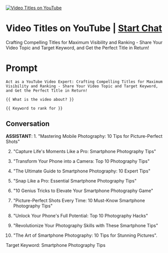 
[![Video Titles on YouTube](https://flow-prompt-covers.s3.us-west-1.amazonaws.com/icon/futuristic/futu_7.png)](https://gptcall.net/chat.html?data=%7B%22contact%22%3A%7B%22id%22%3A%22Py9-Ng2SOGou6PGNOX9kV%22%2C%22flow%22%3Atrue%7D%7D)
# Video Titles on YouTube | [Start Chat](https://gptcall.net/chat.html?data=%7B%22contact%22%3A%7B%22id%22%3A%22Py9-Ng2SOGou6PGNOX9kV%22%2C%22flow%22%3Atrue%7D%7D)
Crafting Compelling Titles for Maximum Visibility and Ranking - Share Your Video Topic and Target Keyword, and Get the Perfect Title in Return!

# Prompt

```
Act as a YouTube Video Expert: Crafting Compelling Titles for Maximum Visibility and Ranking - Share Your Video Topic and Target Keyword, and Get the Perfect Title in Return!

{{ What is the video about? }}

{{ Keyword to rank for }}
```

## Conversation

**ASSISTANT**: 1. "Mastering Mobile Photography: 10 Tips for Picture-Perfect Shots"

2. "Capture Life's Moments Like a Pro: Smartphone Photography Tips"

3. "Transform Your Phone into a Camera: Top 10 Photography Tips"

4. "The Ultimate Guide to Smartphone Photography: 10 Expert Tips"

5. "Snap Like a Pro: Essential Smartphone Photography Tips"

6. "10 Genius Tricks to Elevate Your Smartphone Photography Game"

7. "Picture-Perfect Shots Every Time: 10 Must-Know Smartphone Photography Tips"

8. "Unlock Your Phone's Full Potential: Top 10 Photography Hacks"

9. "Revolutionize Your Photography Skills with These Smartphone Tips"

10. "The Art of Smartphone Photography: 10 Tips for Stunning Pictures". 



Target Keyword: Smartphone Photography Tips


